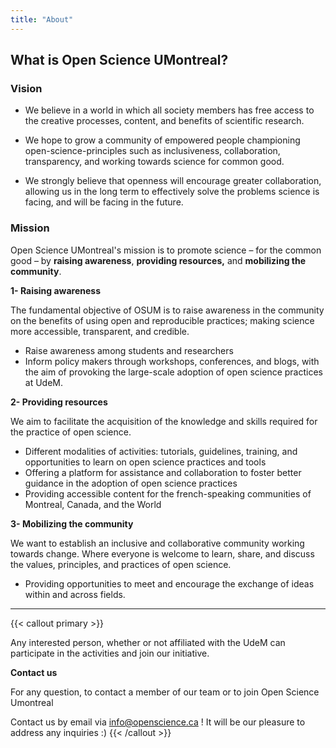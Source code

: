 ```yaml
---
title: "About"
---
```

## **What is Open Science UMontreal?**

### Vision

* We believe in a world in which all society members  has free access to the creative processes, content, and benefits of scientific research. 

* We hope to grow a community of empowered people championing open-science-principles such as inclusiveness, collaboration, transparency, and working towards science for common good.

* We strongly believe that openness will encourage greater collaboration, allowing us in the long term to effectively solve the problems science is facing,  and will be facing in the future.

### Mission

Open Science UMontreal's mission is to promote science – for the common good – by **raising awareness**, **providing resources,** and **mobilizing the community**.

**1- Raising awareness**

The fundamental objective of OSUM is to raise awareness in the community on the benefits of using open and reproducible practices; making science more accessible, transparent, and credible.

*   Raise awareness among students and researchers
*   Inform policy makers through workshops, conferences, and blogs, with the aim of provoking the large-scale adoption of open science practices at UdeM.

**2- Providing resources**

We aim to facilitate the acquisition of the knowledge and skills required for the practice of open science. 

*   Different modalities of activities: tutorials, guidelines, training, and opportunities to learn on open science practices and tools
*   Offering a platform for assistance and collaboration to foster better guidance in the adoption of open science practices
*   Providing accessible content for the french-speaking communities of Montreal, Canada, and the World 

**3- Mobilizing the community**

We want to establish an inclusive and collaborative community working towards change. Where everyone is welcome to learn, share, and discuss the values, principles, and practices of open science.

*   Providing opportunities to meet and encourage the exchange of ideas within and across fields.


--------------------------------------------------------------------------------------

{{< callout primary >}}

Any interested person, whether or not affiliated with the UdeM can participate in the activities and join our initiative.

**Contact us**

For any question, to contact a member of our team or to join Open Science Umontreal 

Contact us by email via [info@openscience.ca](mailto:info@openscience.ca) ! It will be our pleasure to address any inquiries :)
{{< /callout >}}